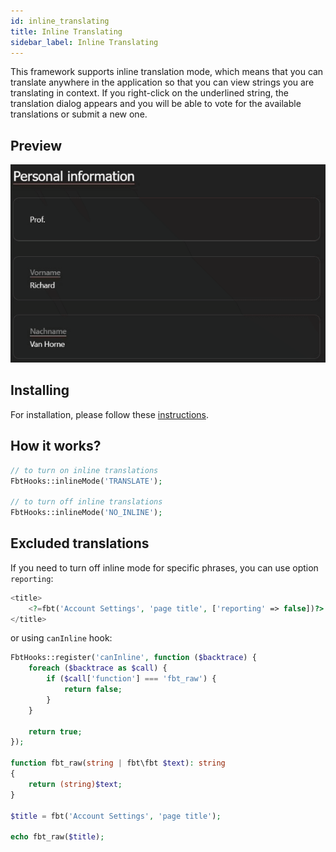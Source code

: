 ```yaml
---
id: inline_translating
title: Inline Translating
sidebar_label: Inline Translating
---
```


This framework supports inline translation mode, which means that you can translate anywhere in the application so that you can view strings you are translating in context.
If you right-click on the underlined string, the translation dialog appears and you will be able to vote for the available translations or submit a new one.

## Preview

![Demo of FBT inline translating](https://raw.githubusercontent.com/richardDobron/fbt/main/docs/inline_translating.gif)

## Installing

For installation, please follow these [instructions](https://github.com/swiftyper-sk/fbt-inline-translations#non-react-usage).

## How it works?
```php
// to turn on inline translations
FbtHooks::inlineMode('TRANSLATE');

// to turn off inline translations
FbtHooks::inlineMode('NO_INLINE');
```

## Excluded translations
If you need to turn off inline mode for specific phrases, you can use option `reporting`:

```php
<title>
    <?=fbt('Account Settings', 'page title', ['reporting' => false])?>
</title>
```

or using `canInline` hook:

```php
FbtHooks::register('canInline', function ($backtrace) {
    foreach ($backtrace as $call) {
        if ($call['function'] === 'fbt_raw') {
            return false;
        }
    }

    return true;
});

function fbt_raw(string | fbt\fbt $text): string
{
    return (string)$text;
}

$title = fbt('Account Settings', 'page title');

echo fbt_raw($title);
```
